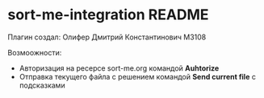 # sort-me-integration README

Плагин создал: Олифер Дмитрий Константинович M3108

Возмоожности:
- Авторизация на ресерсе sort-me.org командой **Auhtorize**
- Отправка текущего файла с решением командой **Send current file** с подсказками